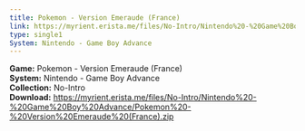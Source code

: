 ```yaml
---
title: Pokemon - Version Emeraude (France)
link: https://myrient.erista.me/files/No-Intro/Nintendo%20-%20Game%20Boy%20Advance/Pokemon%20-%20Version%20Emeraude%20(France).zip
type: single1
System: Nintendo - Game Boy Advance
---
```

<b>Game:</b> Pokemon - Version Emeraude (France)<br>
<b>System:</b> Nintendo - Game Boy Advance<br>
<b>Collection:</b> No-Intro<br>
<b>Download:</b> https://myrient.erista.me/files/No-Intro/Nintendo%20-%20Game%20Boy%20Advance/Pokemon%20-%20Version%20Emeraude%20(France).zip